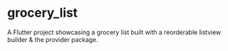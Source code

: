 # grocery_list

A Flutter project showcasing a grocery list built with a reorderable listview builder & the provider package.

